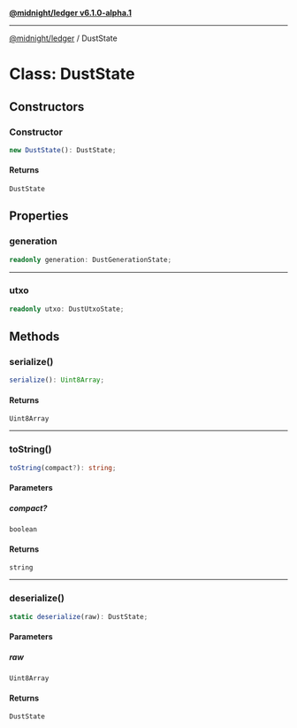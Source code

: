 [**@midnight/ledger v6.1.0-alpha.1**](../README.md)

***

[@midnight/ledger](../globals.md) / DustState

# Class: DustState

## Constructors

### Constructor

```ts
new DustState(): DustState;
```

#### Returns

`DustState`

## Properties

### generation

```ts
readonly generation: DustGenerationState;
```

***

### utxo

```ts
readonly utxo: DustUtxoState;
```

## Methods

### serialize()

```ts
serialize(): Uint8Array;
```

#### Returns

`Uint8Array`

***

### toString()

```ts
toString(compact?): string;
```

#### Parameters

##### compact?

`boolean`

#### Returns

`string`

***

### deserialize()

```ts
static deserialize(raw): DustState;
```

#### Parameters

##### raw

`Uint8Array`

#### Returns

`DustState`
